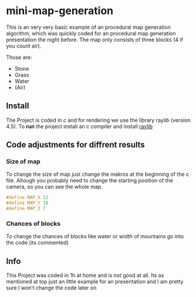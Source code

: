 # mini-map-generation

This is an very very basic example of an procedural map generation algorithm, which was quickly coded for an procedural map generation presentation the night before.
The map only consists of three blocks (4 if you count air).

Those are:

- Stone
- Grass
- Water
- (Air)

## Install

The Project is coded in c and for rendering we use the library raylib (version 4.5).
To **run** the project install an c compiler and install [raylib](https://www.raylib.com)

## Code adjustments for diffrent results

### Size of map

To change the size of map just change the makros at the beginning of the c file. Altough you probably need to change the starting position of the camera, so you can see the whole map.

```c
#define MAP_X 12
#define MAP_Y 10
#define MAP_Z 7
```

### Chances of blocks

To change the chances of blocks like water or width of mountains go into the code (its commented)

## Info

This Project was coded in 1h at home and is not good at all. Its as mentioned at top just an little example for an presentation and I am pretty sure I won't change the code later on
